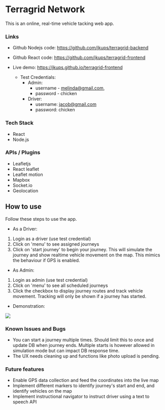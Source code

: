 # Terragrid Network

This is an online, real-time vehicle tacking web app.

### Links
* Github Nodejs code: https://github.com/jkups/terragrid-backend
* Github React code: https://github.com/jkups/terragrid-frontend

* Live demo: https://jkups.github.io/terragrid-frontend
  - Test Credentials:
    * Admin:
      * username - melinda@gmail.com,
      * password - chicken
    * Driver:
      * username: jacob@gmail.com
      * password: chicken

### Tech Stack
* React
* Node.js

### APIs / Plugins
* Leafletjs
* React leaflet
* Leaflet motion
* Mapbox
* Socket.io
* Geolocation

## How to use
Follow these steps to use the app.

* As a Driver:
1. Login as a driver (use test credential)
2. Click on 'menu' to see assigned journeys
3. Click on 'start journey' to begin your journey. This will simulate the journey and show realtime vehicle movement on the map. This mimics the behaviour if GPS is enabled.

* As Admin:
1. Login as admin (use test credential)
2. Click on 'menu' to see all scheduled journeys
3. Click the checkbox to display journey routes and track vehicle movement. Tracking will only be shown if a journey has started.

* Demonstration:

<img src='https://drive.google.com/uc?export=view&id=1rh2UH6u6fX78TXP5tvTcoGdNSuan2VWM' />

### Known Issues and Bugs
* You can start a journey multiple times. Should limit this to once and update DB when journey ends. Multiple starts is however allowed in simulation mode but can impact DB response time.
* The UX needs cleaning up and functions like photo upload is pending.

### Future features
* Enable GPS data collection and feed the coordinates into the live map
* Implement different markers to identify journey's start and end, and identify vehicles on the map
* Implement instructional navigator to instruct driver using a text to speech API
